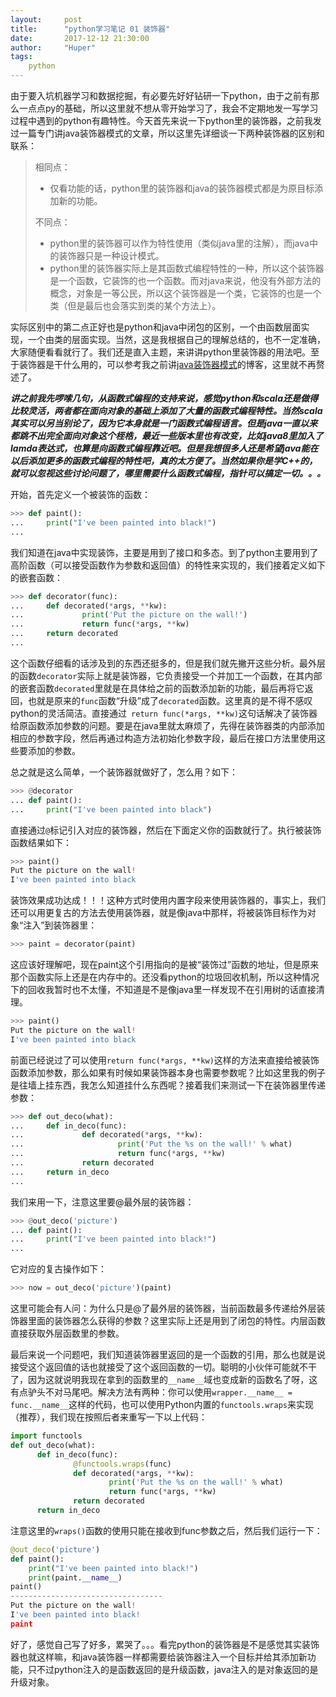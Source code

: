 ```yaml
---
layout:     post
title:      "python学习笔记 01 装饰器"
date:       2017-12-12 21:30:00
author:     "Huper"
tags:
    python
---
```


由于要入坑机器学习和数据挖掘，有必要先好好钻研一下python，由于之前有那么一点点py的基础，所以这里就不想从零开始学习了，我会不定期地发一写学习过程中遇到的python有趣特性。今天首先来说一下python里的装饰器，之前我发过一篇专门讲java装饰器模式的文章，所以这里先详细谈一下两种装饰器的区别和联系：

>相同点：
>
>- 仅看功能的话，python里的装饰器和java的装饰器模式都是为原目标添加新的功能。
>
>不同点：
>
>- python里的装饰器可以作为特性使用（类似java里的注解），而java中的装饰器只是一种设计模式。
>- python里的装饰器实际上是其函数式编程特性的一种，所以这个装饰器是一个函数，它装饰的也一个函数。而对java来说，他没有外部方法的概念，对象是一等公民，所以这个装饰器是一个类，它装饰的也是一个类（但是最后也会落实到类的某个方法上）。

实际区别中的第二点正好也是python和java中闭包的区别，一个由函数层面实现，一个由类的层面实现。当然，这是我根据自己的理解总结的，也不一定准确，大家随便看看就行了。我们还是直入主题，来讲讲python里装饰器的用法吧。至于装饰器是干什么用的，可以参考我之前讲[java装饰器模式](https://prohuper.github.io/2017/12/12/java-decorator-mode/)的博客，这里就不再赘述了。

***讲之前我先啰嗦几句，从函数式编程的支持来说，感觉python和scala还是做得比较灵活，两者都在面向对象的基础上添加了大量的函数式编程特性。当然scala其实可以另当别论了，因为它本身就是一门函数式编程语言。但是java一直以来都跳不出完全面向对象这个桎梏，最近一些版本里也有改变，比如java8里加入了lamda表达式，也算是向函数式编程靠近吧。但是我想很多人还是希望java能在以后添加更多的函数式编程的特性吧，真的太方便了。当然如果你是学C++的，就可以忽视这些讨论问题了，哪里需要什么函数式编程，指针可以搞定一切。。。***

开始，首先定义一个被装饰的函数：

```python
>>> def paint():
...     print("I've been painted into black!")
...
```

我们知道在java中实现装饰，主要是用到了接口和多态。到了python主要用到了高阶函数（可以接受函数作为参数和返回值）的特性来实现的，我们接着定义如下的嵌套函数：

```python
>>> def decorator(func):
...     def decorated(*args, **kw):
...             print('Put the picture on the wall!')
...             return func(*args, **kw)
...     return decorated
...
```

这个函数仔细看的话涉及到的东西还挺多的，但是我们就先撇开这些分析。最外层的函数`decorator`实际上就是装饰器，它负责接受一个并加工一个函数，在其内部的嵌套函数`decorated`里就是在具体给之前的函数添加新的功能，最后再将它返回，也就是原来的`func`函数“升级”成了`decorated`函数。这里真的是不得不感叹python的灵活简洁。直接通过` return func(*args, **kw)`这句话解决了装饰器给原函数添加参数的问题。要是在java里就太麻烦了，先得在装饰器类的内部添加相应的参数字段，然后再通过构造方法初始化参数字段，最后在接口方法里使用这些要添加的参数。

总之就是这么简单，一个装饰器就做好了，怎么用？如下：

```python
>>> @decorator
... def paint():
...     print("I've been painted into black")
```

直接通过`@`标记引入对应的装饰器，然后在下面定义你的函数就行了。执行被装饰函数结果如下：

```python
>>> paint()
Put the picture on the wall!
I've been painted into black
```

装饰效果成功达成！！！这种方式时使用内置字段来使用装饰器的，事实上，我们还可以用更复古的方法去使用装饰器，就是像java中那样，将被装饰目标作为对象“注入”到装饰器里：

```python
>>> paint = decorator(paint)
```

这应该好理解吧，现在paint这个引用指向的是被“装饰过”函数的地址，但是原来那个函数实际上还是在内存中的。还没看python的垃圾回收机制，所以这种情况下的回收我暂时也不太懂，不知道是不是像java里一样发现不在引用树的话直接清理。

```python
>>> paint()
Put the picture on the wall!
I've been painted into black
```

前面已经说过了可以使用`return func(*args, **kw)`这样的方法来直接给被装饰函数添加参数，那么如果有时候如果装饰器本身也需要参数呢？比如这里我的例子是往墙上挂东西，我怎么知道挂什么东西呢？接着我们来测试一下在装饰器里传递参数：

```python
>>> def out_deco(what):
...     def in_deco(func):
...             def decorated(*args, **kw):
...                     print('Put the %s on the wall!' % what)
...                     return func(*args, **kw)
...             return decorated
...     return in_deco
...
```

我们来用一下，注意这里要@最外层的装饰器：

```python
>>> @out_deco('picture')
... def paint():
...     print("I've been painted into black!")
...
```

它对应的复古操作如下：

```python
>>> now = out_deco('picture')(paint)
```

这里可能会有人问：为什么只是@了最外层的装饰器，当前函数最多传递给外层装饰器里面的装饰器怎么获得的参数？这里实际上还是用到了闭包的特性。内层函数直接获取外层函数里的参数。

最后来说一个问题吧，我们知道装饰器里返回的是一个函数的引用，那么也就是说接受这个返回值的话也就接受了这个返回函数的一切。聪明的小伙伴可能就不干了，因为这就说明我现在拿到的函数里的`__name__`域也变成新的函数名了呀，这有点驴头不对马尾吧。解决方法有两种：你可以使用`wrapper.__name__ = func.__name__`这样的代码，也可以使用Python内置的`functools.wraps`来实现（推荐），我们现在按照后者来重写一下以上代码：

```python
import functools
def out_deco(what):
      def in_deco(func):
              @functools.wraps(func)
              def decorated(*args, **kw):
                      print('Put the %s on the wall!' % what)
                      return func(*args, **kw)
              return decorated
      return in_deco
```

注意这里的`wraps()`函数的使用只能在接收到func参数之后，然后我们运行一下：

```python
@out_deco('picture')
def paint():
    print("I've been painted into black!")
    print(paint.__name__)
paint()
----------------------------------
Put the picture on the wall!
I've been painted into black!
paint
```

好了，感觉自己写了好多，累哭了。。。看完python的装饰器是不是感觉其实装饰器也就这样嘛，和java装饰器一样都需要给装饰器注入一个目标并给其添加新功能，只不过python注入的是函数返回的是升级函数，java注入的是对象返回的是升级对象。